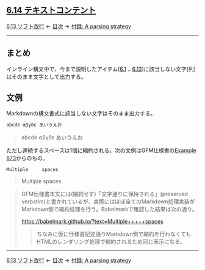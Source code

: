 ## [6.14 テキストコンテント](https://higuma.github.io/github-markdown-guide/gfm/#textual-content)

[6.13 ソフト改行](soft-line-breaks.md)
← [目次](index.md) →
[付録: A parsing strategy](appendix-a-parsing-strategy.md)

------------------------------------------------------------------------

## まとめ

インライン構文中で、今まで説明したアイテム([6.1](backslash-escapes.md) .. [6.13](soft-line-breaks.md))に該当しない文字(列)はそのまま文字として出力する。

## 文例

Markdownの構文書式に該当しない文字はそのまま出力する。

```markdown
abcde αβγδε あいうえお
```

> abcde αβγδε あいうえお

ただし連続するスペースは1個に縮約される。次の文例はGFM仕様書の[Example 673](https://higuma.github.io/github-markdown-guide/gfm/#example-673)からのもの。

```markdown
Multiple     spaces
```

> Multiple     spaces

> GFM仕様書本文には(縮約せず)「文字通りに保持される」(preserved verbatim)と書かれているが、実際にはほぼ全てのMarkdown処理実装がMarkdown側で縮約処理を行う。Babelmarkで確認した結果は次の通り。
> 
> https://babelmark.github.io/?text=Multiple+++++spaces
> 
> > ちなみに仮に仕様書記述通りMarkdown側で縮約を行わなくてもHTMLのレンダリング処理で縮約されるため同じ表示になる。

------------------------------------------------------------------------

[6.13 ソフト改行](soft-line-breaks.md)
← [目次](index.md) →
[付録: A parsing strategy](appendix-a-parsing-strategy.md)
